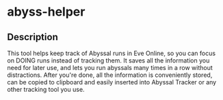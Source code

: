 # abyss-helper


## Description

This tool helps keep track of Abyssal runs in Eve Online, so you can focus on DOING runs instead of tracking them. It saves all the information you need for later use, and lets you run abyssals many times in a row without distractions. After you're done, all the information is conveniently stored, can be copied to clipboard and easily inserted into Abyssal Tracker or any other tracking tool you use.
